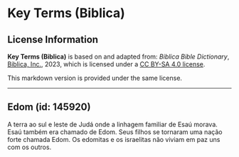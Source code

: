 # Key Terms (Biblica)

## License Information

**Key Terms (Biblica)** is based on and adapted from: _Biblica Bible Dictionary_, [Biblica, Inc.](https://www.biblica.com/), 2023, which is licensed under a [CC BY-SA 4.0 license](https://creativecommons.org/licenses/by-sa/4.0/legalcode.en).

This markdown version is provided under the same license.



--------------------------------

## Edom (id: 145920)

A terra ao sul e leste de Judá onde a linhagem familiar de Esaú morava. Esaú também era chamado de Edom. Seus filhos se tornaram uma nação forte chamada Edom. Os edomitas e os israelitas não viviam em paz uns com os outros.


